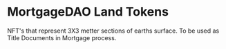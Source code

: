 # MortgageDAO Land Tokens
NFT's that represent 3X3 metter sections of earths surface. To be used as Title Documents in Mortgage process.

